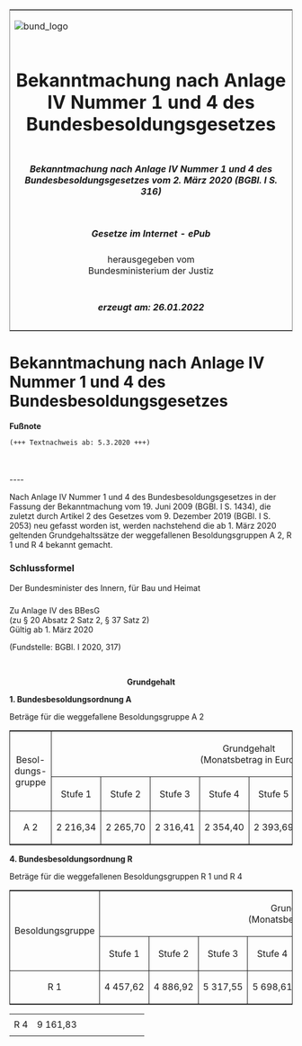 <span id="DECKBLATT.html"></span>

<table border="0" frame="border" width="100%">

<tr valign="top">

<td align="left">

![bund\_logo](BfJ_2021_Web_de_de.gif)

</td>

<td align="right">

 

</td>

</tr>

<tr align="center" valign="middle">

<td colspan="2">

# Bekanntmachung nach Anlage IV Nummer 1 und 4 des Bundesbesoldungsgesetzes

</td>

</tr>

<tr align="center" valign="middle">

<td colspan="2">

##### Bekanntmachung nach Anlage IV Nummer 1 und 4 des Bundesbesoldungsgesetzes vom 2. März 2020 (BGBl. I S. 316)

</td>

</tr>

<tr align="center" valign="middle">

<td colspan="2">

  
  

##### Gesetze im Internet - ePub  
  
herausgegeben vom  
Bundesministerium der Justiz

</td>

</tr>

<tr align="center" valign="bottom">

<td colspan="2">

  
  

##### erzeugt am: 26.01.2022

</td>

</tr>

</table>

<span id="BJNR031610020.html"></span>

# Bekanntmachung nach Anlage IV Nummer 1 und 4 des Bundesbesoldungsgesetzes

<div>

  
**Fußnote**

<div class="jnhtml">

<div>

<div class="jurAbsatz">

  

``` 
(+++ Textnachweis ab: 5.3.2020 +++) 

 
```

</div>

</div>

</div>

</div>

<span id="BJNR031610020BJNE000100000.html"></span>

###   
\----

<div>

<div class="jnhtml">

<div>

<div class="jurAbsatz">

Nach Anlage IV Nummer 1 und 4 des Bundesbesoldungsgesetzes in der
Fassung der Bekanntmachung vom 19. Juni 2009 (BGBl. I S. 1434), die
zuletzt durch Artikel 2 des Gesetzes vom 9. Dezember 2019 (BGBl. I S.
2053) neu gefasst worden ist, werden nachstehend die ab 1. März 2020
geltenden Grundgehaltssätze der weggefallenen Besoldungsgruppen A 2, R 1
und R 4 bekannt gemacht.

</div>

</div>

</div>

</div>

<span id="BJNR031610020BJNE000200000.html"></span>

### Schlussformel  

<div>

<div class="jnhtml">

<div>

<div class="jurAbsatz">

<span class="SP">Der Bundesminister des Innern, für Bau und
Heimat</span>

</div>

</div>

</div>

</div>

<span id="BJNR031610020BJNE000300000.html"></span>

###   
Zu Anlage IV des BBesG  
(zu § 20 Absatz 2 Satz 2, § 37 Satz 2)  
Gültig ab 1. März 2020

<div>

<div class="jnhtml">

<div>

<div class="jurAbsatz">

<div class="kommentar_Fundstelle">

(Fundstelle: BGBl. I 2020, 317)

</div>

</div>

<div class="jurAbsatz">

 

</div>

<div style="text-align:center;">

<span style=";font-weight:bold">Grundgehalt</span>

</div>

<div class="jurAbsatz">

<span style=";font-weight:bold">1. Bundesbesoldungsordnung A</span>

</div>

<div class="jurAbsatz">

Beträge für die weggefallene Besoldungsgruppe A 2

<table width="100%" style="border-collapse: collapse;border-top: 0.5pt solid ; border-bottom: 0.5pt solid ; border-left: 0.5pt solid ; border-right: 0.5pt solid ; ">

<colgroup>

<col align="center" width="8%">

</col>

<col align="center" width="11%">

</col>

<col align="center" width="12%">

</col>

<col align="center" width="11%">

</col>

<col align="center" width="11%">

</col>

<col align="center" width="11%">

</col>

<col align="center" width="11%">

</col>

<col align="center" width="11%">

</col>

<col align="center" width="11%">

</col>

</colgroup>

<thead valign="bottom">

<tr>

<th style="border-right: 0.5pt solid ; border-bottom: 0.5pt solid ;  font-weight:normal;" rowspan="2" align="center" valign="middle" charoff="50">

Besol-  
dungs-  
gruppe

</div>

</div>

</div>

</div>

</th>

<th style="border-bottom: 0.5pt solid ;  font-weight:normal;" colspan="8" align="center" valign="middle" charoff="50">

Grundgehalt  
(Monatsbetrag in Euro)

</th>

</tr>

<tr>

<th style="border-right: 0.5pt solid ; border-bottom: 0.5pt solid ;  font-weight:normal;" align="center" valign="middle" charoff="50">

Stufe 1

</th>

<th style="border-right: 0.5pt solid ; border-bottom: 0.5pt solid ;  font-weight:normal;" align="center" valign="middle" charoff="50">

Stufe 2

</th>

<th style="border-right: 0.5pt solid ; border-bottom: 0.5pt solid ;  font-weight:normal;" align="center" valign="middle" charoff="50">

Stufe 3

</th>

<th style="border-right: 0.5pt solid ; border-bottom: 0.5pt solid ;  font-weight:normal;" align="center" valign="middle" charoff="50">

Stufe 4

</th>

<th style="border-right: 0.5pt solid ; border-bottom: 0.5pt solid ;  font-weight:normal;" align="center" valign="middle" charoff="50">

Stufe 5

</th>

<th style="border-right: 0.5pt solid ; border-bottom: 0.5pt solid ;  font-weight:normal;" align="center" valign="middle" charoff="50">

Stufe 6

</th>

<th style="border-right: 0.5pt solid ; border-bottom: 0.5pt solid ;  font-weight:normal;" align="center" valign="middle" charoff="50">

Stufe 7

</th>

<th style="border-bottom: 0.5pt solid ;  font-weight:normal;" align="center" valign="middle" charoff="50">

Stufe 8

</th>

</tr>

</thead>

<tbody valign="top">

<tr>

<td style="border-right: 0.5pt solid ; " align="center" valign="top" charoff="50">

A 2

</td>

<td style="border-right: 0.5pt solid ; " align="center" valign="top" charoff="50">

2 216,34

</td>

<td style="border-right: 0.5pt solid ; " align="center" valign="top" charoff="50">

2 265,70

</td>

<td style="border-right: 0.5pt solid ; " align="center" valign="top" charoff="50">

2 316,41

</td>

<td style="border-right: 0.5pt solid ; " align="center" valign="top" charoff="50">

2 354,40

</td>

<td style="border-right: 0.5pt solid ; " align="center" valign="top" charoff="50">

2 393,69

</td>

<td style="border-right: 0.5pt solid ; " align="center" valign="top" charoff="50">

2 432,96

</td>

<td style="border-right: 0.5pt solid ; " align="center" valign="top" charoff="50">

2 472,21

</td>

<td style align="center" valign="top" charoff="50">

2 511,49

</td>

</tr>

</tbody>

</table>

</div>

<div class="jurAbsatz">

<span style=";font-weight:bold">4. Bundesbesoldungsordnung R</span>

</div>

<div class="jurAbsatz">

Beträge für die weggefallenen Besoldungsgruppen R 1 und R 4

<table width="100%" style="border-collapse: collapse;border-top: 0.5pt solid ; border-bottom: 0.5pt solid ; border-left: 0.5pt solid ; border-right: 0.5pt solid ; ">

<colgroup>

<col align="center" width="9%">

</col>

<col align="center" width="11%">

</col>

<col align="center" width="11%">

</col>

<col align="center" width="11%">

</col>

<col align="center" width="11%">

</col>

<col align="center" width="11%">

</col>

<col align="center" width="11%">

</col>

<col align="center" width="11%">

</col>

<col align="center" width="11%">

</col>

</colgroup>

<thead valign="bottom">

<tr>

<th style="border-right: 0.5pt solid ; border-bottom: 0.5pt solid ;  font-weight:normal;" rowspan="2" align="center" valign="middle" charoff="50">

Besoldungsgruppe

</div>

</th>

<th style="border-bottom: 0.5pt solid ;  font-weight:normal;" colspan="8" align="center" valign="middle" charoff="50">

Grundgehalt  
(Monatsbetrag in Euro)

</th>

</tr>

<tr>

<th style="border-right: 0.5pt solid ; border-bottom: 0.5pt solid ;  font-weight:normal;" align="center" valign="middle" charoff="50">

Stufe 1

</th>

<th style="border-right: 0.5pt solid ; border-bottom: 0.5pt solid ;  font-weight:normal;" align="center" valign="middle" charoff="50">

Stufe 2

</th>

<th style="border-right: 0.5pt solid ; border-bottom: 0.5pt solid ;  font-weight:normal;" align="center" valign="middle" charoff="50">

Stufe 3

</th>

<th style="border-right: 0.5pt solid ; border-bottom: 0.5pt solid ;  font-weight:normal;" align="center" valign="middle" charoff="50">

Stufe 4

</th>

<th style="border-right: 0.5pt solid ; border-bottom: 0.5pt solid ;  font-weight:normal;" align="center" valign="middle" charoff="50">

Stufe 5

</th>

<th style="border-right: 0.5pt solid ; border-bottom: 0.5pt solid ;  font-weight:normal;" align="center" valign="middle" charoff="50">

Stufe 6

</th>

<th style="border-right: 0.5pt solid ; border-bottom: 0.5pt solid ;  font-weight:normal;" align="center" valign="middle" charoff="50">

Stufe 7

</th>

<th style="border-bottom: 0.5pt solid ;  font-weight:normal;" align="center" valign="middle" charoff="50">

Stufe 8

</th>

</tr>

</thead>

<tbody valign="top">

<tr>

<td style="border-right: 0.5pt solid ; " align="center" valign="top" charoff="50">

R 1

</td>

<td style="border-right: 0.5pt solid ; " align="center" valign="top" charoff="50">

4 457,62

</td>

<td style="border-right: 0.5pt solid ; " align="center" valign="top" charoff="50">

4 886,92

</td>

<td style="border-right: 0.5pt solid ; " align="center" valign="top" charoff="50">

5 317,55

</td>

<td style="border-right: 0.5pt solid ; " align="center" valign="top" charoff="50">

5 698,61

</td>

<td style="border-right: 0.5pt solid ; " align="center" valign="top" charoff="50">

6 078,32

</td>

<td style="border-right: 0.5pt solid ; " align="center" valign="top" charoff="50">

6 459,36

</td>

<td style="border-right: 0.5pt solid ; " align="center" valign="top" charoff="50">

6 837,78

</td>

<td style align="center" valign="top" charoff="50">

7 221,41

</td>

</tr>

</tbody>

</table>

|     |          |  |  |  |  |  |  |  |
| :-: | :------: | :-: | :-: | :-: | :-: | :-: | :-: | :-: |
|     |          |  |  |  |  |  |  |  |
| R 4 | 9 161,83 |  |  |  |  |  |  |  |
|     |          |  |  |  |  |  |  |  |

</div>

</div>

</div>

</div>
